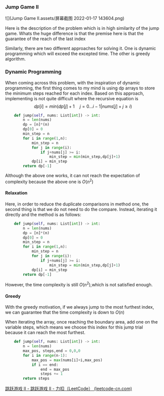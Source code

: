 ### Jump Game II

![](Jump Game II.assets/屏幕截图 2022-01-17 143604.png)

Here is the description of the problem which is in high similarity of the jump game. Whats the huge difference is that the premise here is that the guarantee of the reach of the last index

Similarly, there are two different approaches for solving it. One is dynamic programming which will exceed the excepted time. The other is greedy algorithm.

### Dynamic Programming

When coming across this problem, with the inspiration of dynamic programming, the first thing comes to my mind is using dp arrays to store the minimum steps reached for each index. Based on this approach, implementing is not quite difficult where the recursive equation is 
$$
dp[i] = min(dp[j]+1\quad j=0\ldots i-1|nums[j]+j \geqslant i) 
$$

```python
    def jump(self, nums: List[int]) -> int:
        n = len(nums)
        dp = [n]*(n)
        dp[0] = 0
        min_step = n
        for i in range(1,n):
            min_step = n
            for j in range(i):
                if j+nums[j] >= i:
                    min_step = min(min_step,dp[j]+1)
            dp[i] = min_step
        return dp[-1]
```

Although the above one works, it can not reach the expectation of complexity because the above one is $O(n^2)$

#### Relaxation

Here, in order to reduce the duplicate comparisons in method one, the second thing is that we do not need to do the compare. Instead, iterating it directly and the method is as follows:

```python
    def jump(self, nums: List[int]) -> int:
        n = len(nums)
        dp = [n]*(n)
        dp[0] = 0
        min_step = n
        for i in range(1,n):
            min_step = n
            for j in range(i):
                if j+nums[j] >= i:
                    min_step = min(min_step,dp[j]+1)
            dp[i] = min_step
        return dp[-1]
```

However, the time complexity is still $O(n^2)$,which is not satisfied enough. 

#### Greedy

With the greedy motivation, if we always jump to the most furthest index, we can guarantee that the time complexity is down to $O(n)$

When iterating the array, once reaching the boundary area, add one on the variable steps, which means we choose this index for this jump trial because it can reach the most furthest. 

```python
    def jump(self, nums: List[int]) -> int:
        n = len(nums)
        max_pos, steps,end = 0,0,0
        for i in range(n-1):
            max_pos = max(nums[i]+i,max_pos)
            if i == end:
                end = max_pos
                steps += 1
        return steps
```

   [跳跃游戏 II - 跳跃游戏 II - 力扣（LeetCode） (leetcode-cn.com)](https://leetcode-cn.com/problems/jump-game-ii/solution/tiao-yue-you-xi-ii-by-leetcode-solution/)

